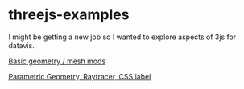 # threejs-examples
I might be getting a new job so I wanted to explore aspects of 3js for datavis.

[Basic geometry / mesh mods](./vert_move_color.html)

[Parametric Geometry, Raytracer, CSS label](./parametric.html)

